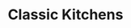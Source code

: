---
layout: category.ect
href: '/kitchens/models/classic'
lang: en
title: "Classic Kitchens"
importance: 3
description: "Classic kitchens uniting quality and tradition."
highlights:
  - 
    caption: 'Precision to the last detail'
    photo: '/kitchens/models/classic/daria-noce/detail.png'
  - 
    caption: 'Exquisite workmanship of the solid wood'
    photo: '/kitchens/models/classic/daria/workmanship-of-the-solid-wood.png'
  - 
    caption: 'Elegance and beautiful ornaments'
    photo: '/kitchens/models/classic/daria/complementary-cornice.png'
  - 
    caption: 'Option for individual modules'
    photo: '/kitchens/models/classic/florenza/Combination-stone-and-wood.png'
  - 
    caption: 'Beautiful combination of solid wood, metal and glass'
    photo: '/kitchens/models/classic/daria-noce/Extravagance-coziness.png'
---